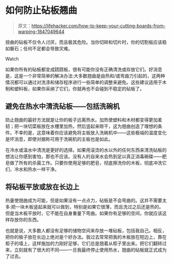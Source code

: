 # 如何防止砧板翘曲

> 原文：<https://lifehacker.com/how-to-keep-your-cutting-boards-from-warping-1847049644>

扭曲的砧板不仅令人讨厌，而且极其危险。当你切碎和切片时，你的切割板应该稳如磐石；任何不足都会导致灾难。

Watch

如果你所有的砧板都变成跷跷板，很有可能你没有正确清洗或存放它们。好消息是，这是一个非常简单的解决办法:大多数翘曲是由热和/或弯曲力引起的，这两种情况都可以通过对洗涤和储存程序进行一些简单的调整来避免。这些建议适用于木制和塑料板，如果你采纳了它们，你就再也不会碰到不稳定的砧板了。

## 避免在热水中清洗砧板——包括洗碗机

防止翘曲的最好方法就是让你的板子远离热水。加热使塑料和木材都变得更加柔韧；把一块切菜板放在水槽里加热，然后竖起来晾干，这为翘曲创造了理想的条件。不幸的是，这意味着你应该避免将主板放入洗碗机中——这些极端的温度变化是坏消息，即使对据称可用于洗碗机的主板也是如此。

在冷水或温水中清洗是更好的选择。如果用滚烫的水以外的任何东西来清洗砧板的想法让你感到害怕，那也不应该。没有人的自来水会热到足以真正消毒碗碟——肥皂做了所有的杀菌工作。只要你使用足够的肥皂，彻底擦洗你的木板，彻底冲洗它们，冷水和热水一样干净。

## 将砧板平放或放在长边上

热量使翘曲成为可能，但是如果没有一点点力，砧板是不会弯曲的。这并不需要太多:把一块木板竖起来就可以做到，特别是如果它很薄，而且洗过之后还是热的。但是当木板平放时，它不能在自身重量下弯曲。如果你有足够的空间，你就应该这样存放你的东西。

也就是说，大多数人都没有足够的储物空间来存放一堆砧板，包括我自己。相反，把你的板子放在长边上绝对是个好办法。我过去常常把我的木板放在短边上，靠在柜子的墙上，这样施加的力刚好足够，它们总是翘着从柜子里出来。把它们翻转过来，立刻就有了很大的不同——一旦我最终停止使用热水，翘曲的砧板就正式成为了过去。